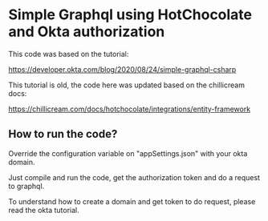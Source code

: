 # Simple Graphql using HotChocolate and Okta authorization

This code was based on the tutorial:

https://developer.okta.com/blog/2020/08/24/simple-graphql-csharp

This tutorial is old, the code here was updated based on the chillicream docs:

https://chillicream.com/docs/hotchocolate/integrations/entity-framework

## How to run the code?

Override the configuration variable on "appSettings.json" with your okta domain.

Just compile and run the code, get the authorization token and do a request to graphql.

To understand how to create a domain and get token to do request, please read the okta tutorial.